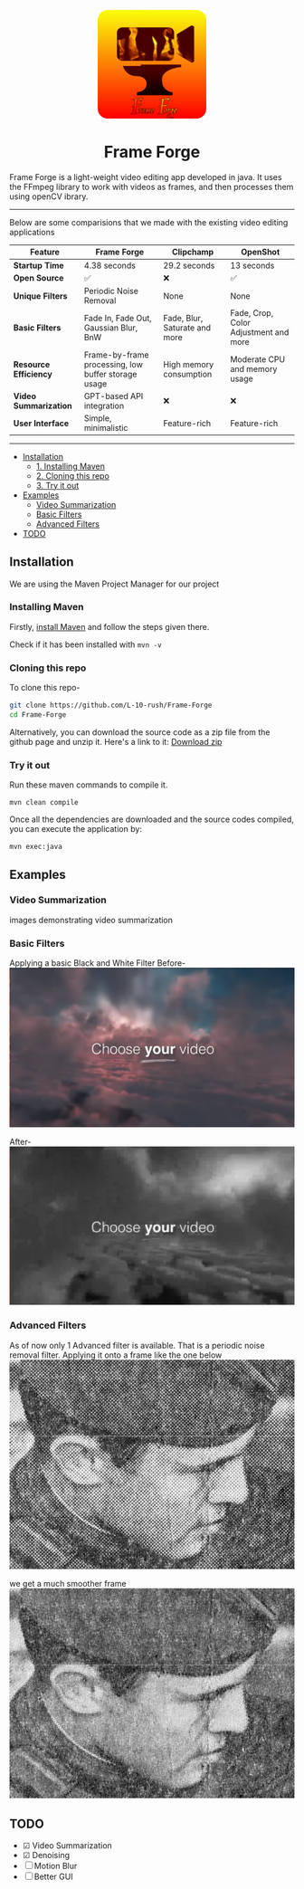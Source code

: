 <p align="center">
  <img src="./src/main/resources/Frame_Forge_logo.png" width="192px" />
</p>

<h1 style="text-align:center;">Frame Forge</h1>

Frame Forge is a light-weight video editing app developed in java. It uses the FFmpeg library to work with videos as frames, and then processes them using openCV ibrary.

---

Below are some comparisions that we made with the existing video editing applications

| Feature                     | **Frame Forge**          | **Clipchamp**         | **OpenShot**        |
|-----------------------------|---------------------------|------------------------|----------------------|
| **Startup Time**            | 4.38 seconds              | 29.2 seconds          | 13 seconds          |
| **Open Source**             | ✅                        | ❌                    | ✅                  |
| **Unique Filters**          | Periodic Noise Removal    | None                  | None                |
| **Basic Filters**           | Fade In, Fade Out, Gaussian Blur, BnW | Fade, Blur, Saturate and more | Fade, Crop, Color Adjustment and more|
| **Resource Efficiency**     | Frame-by-frame processing, low buffer storage usage | High memory consumption | Moderate CPU and memory usage |
| **Video Summarization**     | GPT-based API integration | ❌                    | ❌                  |
| **User Interface**          | Simple, minimalistic      | Feature-rich          | Feature-rich        |

---

- [Installation](#installation)
    - [1. Installing Maven](#installing-maven)
    - [2. Cloning this repo](#cloning-this-repo)
    - [3. Try it out](#try-it-out)
- [Examples](#examples)
    - [Video Summarization](#video-summarization)
    - [Basic Filters](#basic-filters)
    - [Advanced Filters](#advanced-filters)
- [TODO](#todo)

## Installation

We are using the Maven Project Manager for our project

### Installing Maven

Firstly, [install Maven](https://maven.apache.org/install.html) and follow the steps given there.

Check if it has been installed with `mvn -v`

### Cloning this repo

To clone this repo-
```bash
git clone https://github.com/L-10-rush/Frame-Forge
cd Frame-Forge
```

Alternatively, you can download the source code as a zip file from the github page and unzip it.
Here's a link to it: [Download zip](https://github.com/L-10-rush/Frame-Forge/archive/refs/heads/main.zip)

### Try it out

Run these maven commands to compile it.
```shell
mvn clean compile
```

Once all the dependencies are downloaded and the source codes compiled, you can execute the application by:
```shell
mvn exec:java
```

## Examples

### Video Summarization

images demonstrating video summarization  

### Basic Filters

Applying a basic Black and White Filter
Before-<br>
![image1](src/main/resources/image.png)


After-<br>
![image2](src/main/resources/image2.png)


### Advanced Filters

As of now only 1 Advanced filter is available. That is a periodic noise removal filter.
Applying it onto a frame like the one below<br>
![noisy image](src/main/resources/period_input.jpg)


we get a much smoother frame<br>
![smoother image](src/main/resources/denoised_result.jpg)



## TODO

- &#x2611; Video Summarization
- &#x2611; Denoising
- &#x2610; Motion Blur
- &#x2610; Better GUI